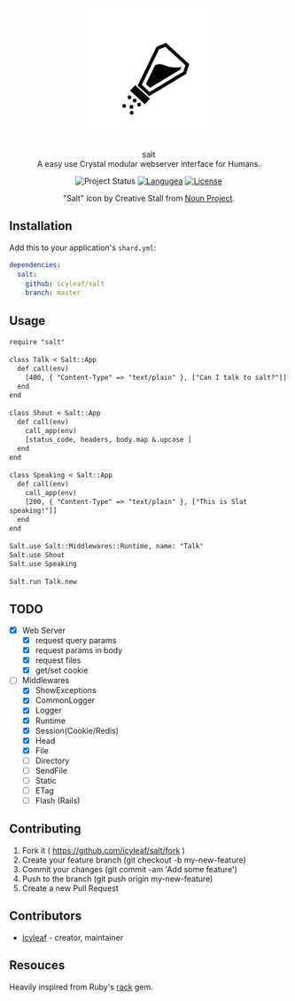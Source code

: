 <p align="center">
  <a href="https://github.com/icyleaf/salt">
    <img alt="salt icon" src="./icon.svg" width="240" height="240" />
  </a>
</p>

<p align="center">
  salt
  <br />
  A easy use Crystal modular webserver interface for Humans.
</p>

<p align="center">
  <img alt="Project Status" src="https://img.shields.io/badge/status-WIP-yellow.svg">
  <a href="https://crystal-lang.org/"><img alt="Langugea" src="https://img.shields.io/badge/language-crystal-776791.svg"></a>
  <a href="https://github.com/icyleaf/salt/blob/master/LICENSE"><img alt="License" src="https://img.shields.io/github/license/icyleaf/salt.svg"></a>
</p>

<p align="center">
  "Salt" icon by Creative Stall from <a href="https://thenounproject.com">Noun Project</a>.
</p>

## Installation

Add this to your application's `shard.yml`:

```yaml
dependencies:
  salt:
    github: icyleaf/salt
    branch: master
```

## Usage

```crystal
require "salt"

class Talk < Salt::App
  def call(env)
    [400, { "Content-Type" => "text/plain" }, ["Can I talk to salt?"]]
  end
end

class Shout < Salt::App
  def call(env)
    call_app(env)
    [status_code, headers, body.map &.upcase ]
  end
end

class Speaking < Salt::App
  def call(env)
    call_app(env)
    [200, { "Content-Type" => "text/plain" }, ["This is Slat speaking!"]]
  end
end

Salt.use Salt::Middlewares::Runtime, name: "Talk"
Salt.use Shout
Salt.use Speaking

Salt.run Talk.new

```

## TODO

- [x] Web Server
  - [x] request query params
  - [x] request params in body
  - [x] request files
  - [x] get/set cookie
- [ ] Middlewares
  - [x] ShowExceptions
  - [x] CommonLogger
  - [x] Logger
  - [x] Runtime
  - [x] Session(Cookie/Redis)
  - [x] Head
  - [x] File
  - [ ] Directory
  - [ ] SendFile
  - [ ] Static
  - [ ] ETag
  - [ ] Flash (Rails)

## Contributing

1. Fork it ( https://github.com/icyleaf/salt/fork )
2. Create your feature branch (git checkout -b my-new-feature)
3. Commit your changes (git commit -am 'Add some feature')
4. Push to the branch (git push origin my-new-feature)
5. Create a new Pull Request

## Contributors

- [icyleaf](https://github.com/icyleaf) - creator, maintainer

## Resouces

Heavily inspired from Ruby's <a href="https://github.com/rack/rack">rack</a> gem.
